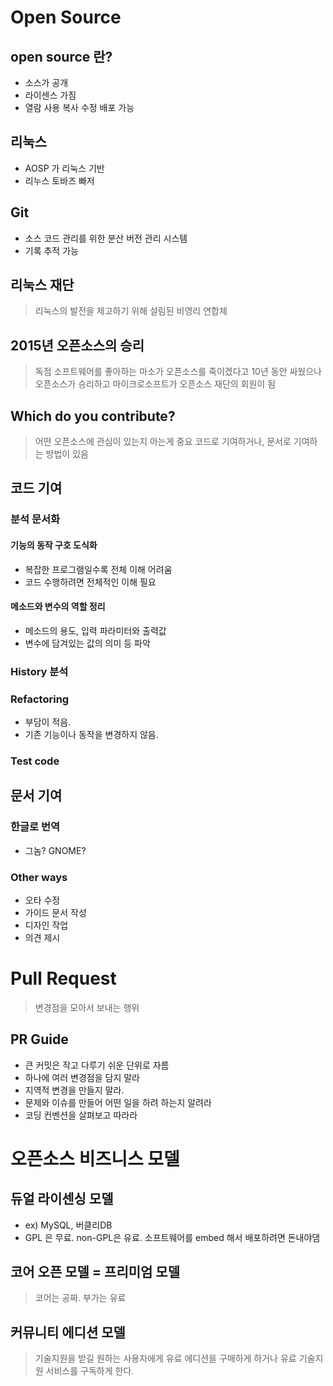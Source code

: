 
# Open Source
## open source 란?
* 소스가 공개
* 라이센스 가짐
* 열람 사용 복사 수정 배포 가능

## 리눅스

* AOSP 가 리눅스 기반
* 리누스 토바즈 빠저

## Git
* 소스 코드 관리를 위한 분산 버전 관리 시스템
* 기록 추적 가능

## 리눅스 재단
> 리눅스의 발전을 제고하기 위해 설림된 비영리 연합체

## 2015년 오픈소스의 승리
> 독점 소프트웨어를 좋아하는 마소가 오픈소스를 죽이겠다고 10년 동안 싸웠으나 오픈소스가 승리하고 마이크로소프트가 오픈소스 재단의 회원이 됨

## Which do you contribute?
> 어떤 오픈소스에 관심이 있는지 아는게 중요
> 코드로 기여하거나, 문서로 기여하는 방법이 있음

## 코드 기여
### 분석 문서화
#### 기능의 동작 구호 도식화
* 복잡한 프로그램일수록 전체 이해 어려움
* 코드 수행하려면 전체적인 이해 필요
#### 메소드와 변수의 역할 정리
* 메소드의 용도, 입력 파라미터와 출력값
* 변수에 담겨있는 값의 의미 등 파악

### History 분석
### Refactoring
* 부담이 적음.
* 기존 기능이나 동작을 변경하지 않음.

### Test code

## 문서 기여
### 한글로 번역
* 그놈? GNOME?

### Other ways
* 오타 수정
* 가이드 문서 작성
* 디자인 작업
* 의견 제시

# Pull Request
> 변경점을 모아서 보내는 행위
## PR Guide
* 큰 커밋은 작고 다루기 쉬운 단위로 자름
* 하나에 여러 변경점을 담지 말라
* 지역적 변경을 만들지 말라.
* 문제와 이슈를 만들어 어떤 일을 하려 하는지 알려라
* 코딩 컨벤션을 살펴보고 따라라

# 오픈소스 비즈니스 모델
## 듀얼 라이센싱 모델
* ex) MySQL, 버클리DB
* GPL 은 무료. non-GPL은 유료. 소프트웨어를 embed 해서 배포하려면 돈내야댐
## 코어 오픈 모델 = 프리미엄 모델
> 코어는 공짜. 부가는 유료
## 커뮤니티 에디션 모델
> 기술지원을 받길 원하는 사용자에게 유료 에디션을 구매하게 하거나 유료 기술지원 서비스를 구독하게 한다.



